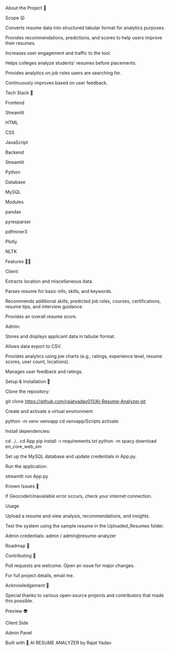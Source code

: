 

About the Project 🥱

Scope 😲

Converts resume data into structured tabular format for analytics purposes.

Provides recommendations, predictions, and scores to help users improve their resumes.

Increases user engagement and traffic to the tool.

Helps colleges analyze students' resumes before placements.

Provides analytics on job roles users are searching for.

Continuously improves based on user feedback.

Tech Stack 🍻

Frontend

Streamlit

HTML

CSS

JavaScript

Backend

Streamlit

Python

Database

MySQL

Modules

pandas

pyresparser

pdfminer3

Plotly

NLTK

Features 🤦‍♂️

Client:

Extracts location and miscellaneous data.

Parses resume for basic info, skills, and keywords.

Recommends additional skills, predicted job roles, courses, certifications, resume tips, and interview guidance.

Provides an overall resume score.

Admin:

Stores and displays applicant data in tabular format.

Allows data export to CSV.

Provides analytics using pie charts (e.g., ratings, experience level, resume scores, user count, locations).

Manages user feedback and ratings.

Setup & Installation 👀

Clone the repository:

git clone https://github.com/rajatyadav011/AI-Resume-Analyzer.git

Create and activate a virtual environment:

python -m venv venvapp
cd venvapp/Scripts
activate

Install dependencies:

cd ../..
cd App
pip install -r requirements.txt
python -m spacy download en_core_web_sm

Set up the MySQL database and update credentials in App.py.

Run the application:

streamlit run App.py

Known Issues 🤪

If GeocoderUnavailable error occurs, check your internet connection.

Usage

Upload a resume and view analysis, recommendations, and insights.

Test the system using the sample resume in the Uploaded_Resumes folder.

Admin credentials: admin / admin@resume-analyzer

Roadmap 🛵



Contributing 🤘

Pull requests are welcome. Open an issue for major changes.

For full project details, email me.

Acknowledgement 🤗

Special thanks to various open-source projects and contributors that made this possible.

Preview 👽

Client Side



Admin Panel



Built with 🤍 AI RESUME ANALYZER by Rajat Yadav


